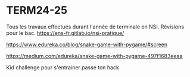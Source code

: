 # TERM24-25

Tous les travaux effectués durant l'année de terminale en NSI. 
Révisions pour le bac.
https://ens-fr.gitlab.io/nsi-pratique/

https://www.edureka.co/blog/snake-game-with-pygame/#screen

https://medium.com/edureka/snake-game-with-pygame-497f1683eeaa

Kid challenge pour s'entrainer  passe ton hack
